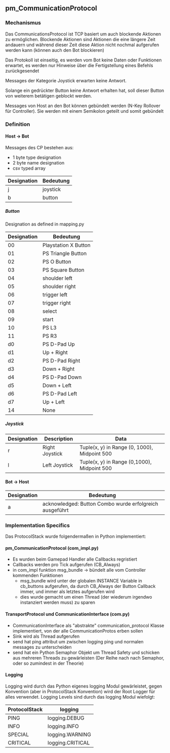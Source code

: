 ## pm_CommunicationProtocol

### Mechanismus
Das CommunicationsProtocol ist TCP basiert um auch blockende Aktionen zu ermöglichen. Blockende Aktionen sind Aktionen die eine längere Zeit andauern und während dieser Zeit diese Aktion nicht nochmal aufgerufen werden kann (können auch den Bot blockieren)

Das Protokoll ist einseitig, es werden vom Bot keine Daten oder Funktionen erwartet, es werden nur Hinweise über die Fertigstellung eines Befehls zurückgesendet

Messages der Kategorie Joystick erwarten keine Antwort.

Solange ein gedrückter Button keine Antwort erhalten hat, soll dieser Button von weiterem betätigen geblockt werden.

Messages von Host an den Bot können gebündelt werden (N-Key Rollover für Controller). Sie werden mit einem Semikolon geteilt und somit gebündelt

### Definition

#### Host -> Bot
Messages des CP bestehen aus:
- 1 byte type designation
- 2 byte name designation
- csv typed array

|Designation|Bedeutung|
|-|-|
|j|joystick|
|b|button|

##### Button
Designation as defined in mapping.py

|Designation|Bedeutung|
|-|-|
|00| Playstation X Button|
|01| PS Triangle Button|
|02| PS O Button|
|03| PS Square Button|
|04| shoulder left|
|05| shoulder right|
|06| trigger left|
|07| trigger right|
|08| select|
|09| start|
|10| PS L3|
|11| PS R3|
|d0| PS D-Pad Up|
|d1| Up + Right|
|d2| PS D-Pad Right|
|d3| Down + Right|
|d4| PS D-Pad Down|
|d5| Down + Left|
|d6| PS D-Pad Left|
|d7| Up + Left|
|14| None|

##### Joystick
|Designation|Description|Data|
|-|-|-|
|r|Right Joystick|Tuple(x, y) in Range (0, 1000), Midpoint 500|
|l|Left Joystick|Tuple(x, y) in Range (0,1000), Midpoint 500|

#### Bot -> Host
|Designation|Bedeutung|
|-|-|
|a<buttoncombo>|acknowledged: Button Combo wurde erfolgreich ausgeführt|

### Implementation Specifics
Das ProtocolStack wurde folgendermaßen in Python implementiert:

#### pm_CommunicationProtocol (com_impl.py)
- Es wurden beim Gamepad Handler alle Callbacks regristiert
- Callbacks werden pro Tick aufgerufen (CB_Always)
- in com_impl funktion msg_bundle -> bündelt alle vom Controller kommenden Funktionen
    - msg_bundle wird unter der globalen INSTANCE Variable in cb_buttons aufgerufen, da durch CB_Always der Button Callback immer, und immer als letztes aufgerufen wird
    - dies wurde gemacht um einen Thread (der wiederum irgendwo instanziert werden muss) zu sparen

#### TransportProtocol und CommunicationInterface (com.py)
- CommunicationInterface als "abstrakte" communication_protocol Klasse implementiert, von der alle CommunicationProtos erben sollen
- Sink wird als Thread aufgerufen
- send hat ping attribut um zwischen logging ping und normalen messages zu unterscheiden
- send hat ein Python Semaphor Objekt um Thread Safety und schicken aus mehreren Threads zu gewärleisten (Der Reihe nach nach Semaphor, oder so zumindest in der Theorie)

#### Logging
Logging wird durch das Python eigenes logging Modul gewärleistet, gegen Konvention (aber in ProtocolStack Konvention) wird der Root Logger für alles verwendet.
Logging Levels sind durch das logging Modul wiefolgt:

|ProtocolStack|logging|
|-|-|
|PING|logging.DEBUG|
|INFO|logging.INFO|
|SPECIAL|logging.WARNING|
|CRITICAL|logging.CRITICAL|